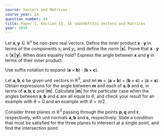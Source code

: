 ```yaml
---
course: Vectors and Matrices
course_year: IA
question_number: 44
title: Paper 1, Section II, $5 \mathbf{V}$ Vectors and Matrices
year: 2018
---
```




Let $\mathbf{x}, \mathbf{y} \in \mathbb{R}^{n}$ be non-zero real vectors. Define the inner product $\mathbf{x} \cdot \mathbf{y}$ in terms of the components $x_{i}$ and $y_{i}$, and define the norm $|\mathbf{x}|$. Prove that $\mathbf{x} \cdot \mathbf{y} \leqslant|\mathbf{x}||\mathbf{y}|$. When does equality hold? Express the angle between $\mathbf{x}$ and $\mathbf{y}$ in terms of their inner product.

Use suffix notation to expand $(\mathbf{a} \times \mathbf{b}) \cdot(\mathbf{b} \times \mathbf{c})$.

Let $\mathbf{a}, \mathbf{b}, \mathbf{c}$ be given unit vectors in $\mathbb{R}^{3}$, and let $\mathbf{m}=(\mathbf{a} \times \mathbf{b})+(\mathbf{b} \times \mathbf{c})+(\mathbf{c} \times \mathbf{a})$. Obtain expressions for the angle between $\mathbf{m}$ and each of $\mathbf{a}, \mathbf{b}$ and $\mathbf{c}$, in terms of $\mathbf{a}, \mathbf{b}, \mathbf{c}$ and $|\mathbf{m}|$. Calculate $|\mathbf{m}|$ for the particular case when the angles between $\mathbf{a}, \mathbf{b}$ and $\mathbf{c}$ are all equal to $\theta$, and check your result for an example with $\theta=0$ and an example with $\theta=\pi / 2$.

Consider three planes in $\mathbb{R}^{3}$ passing through the points $\mathbf{p}, \mathbf{q}$ and $\mathbf{r}$, respectively, with unit normals $\mathbf{a}, \mathbf{b}$ and $\mathbf{c}$, respectively. State a condition that must be satisfied for the three planes to intersect at a single point, and find the intersection point.
